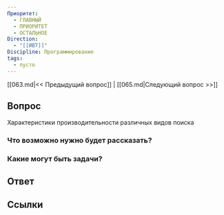 ```yaml
---
Приоритет:
  - ГЛАВНЫЙ
  - ПРИОРИТЕТ
  - ОСТАЛЬНОЕ
Direction:
  - "[[ИВТ]]" 
Discipline: Программирование 
tags:
  - пусто
---
```

[[063.md|<< Предыдущий вопрос]] | [[065.md|Следующий вопрос >>]]
## Вопрос

Характеристики производительности различных видов поиска

### Что возможно нужно будет рассказать?

### Какие могут быть задачи?

## Ответ

## Ссылки
